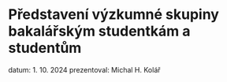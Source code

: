 # Představení výzkumné skupiny bakalářským studentkám a studentům

datum: 1. 10. 2024
prezentoval: Michal H. Kolář
